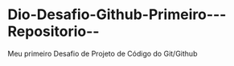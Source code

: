 # Dio-Desafio-Github-Primeiro---Repositorio--
Meu primeiro Desafio de Projeto de Código do Git/Github
